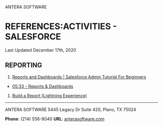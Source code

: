 ANTERA SOFTWARE
# REFERENCES:ACTIVITIES - SALESFORCE
Last Updated December 17th, 2020



## REPORTING
1. [Reports and Dashboards | Salesforce Admin Tutorial For Beginners](https://youtu.be/vfyO9LiPPfA)
  - [05:33 - Reports & Dashboards](https://youtu.be/vfyO9LiPPfA?t=333)

1. [Build a Report (Lightning Experience)](https://youtu.be/FprCnEnz07U)


---
ANTERA SOFTWARE
5445 Legacy Dr
Suite 420,
Plano, TX 75024

**Phone**: (214) 556-8040
**URL**: [anterasoftware.com](https://anterasoftware.com/)
